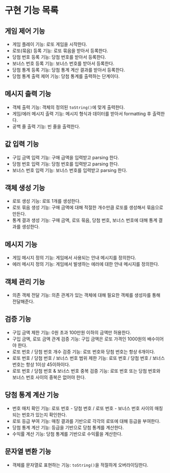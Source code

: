 # 구현 기능 목록

## 게임 제어 기능

- 게임 플레이 기능: 로또 게임을 시작한다.
- 로또(묶음) 등록 기능: 로또 묶음을 받아서 등록한다.
- 당첨 번호 등록 기능: 당첨 번호를 받아서 등록한다.
- 보너스 번호 등록 기능: 보너스 번호를 받아서 등록한다.
- 당첨 통계 등록 기능: 당첨 통계 계산 결과를 받아서 등록한다.
- 당첨 통계 출력 제어 기능: 당첨 통계를 출력하는 단계이다.

## 메시지 출력 기능

- 객체 출력 기능: 객체의 정의된 `toString()`에 맞게 출력한다.
- 게임/에러 메시지 출력 기능: 메시지 형식과 데이터를 받아서 formatting 후 출력한다.
- 공백 줄 출력 기능: 빈 줄을 출력한다.

## 값 입력 기능

- 구입 금액 입력 기능: 구매 급액을 입력받고 parsing 한다.
- 당첨 번호 입력 기능: 당첨 번호를 입력받고 parsing 한다.
- 보너스 번호 입력 기능: 보너스 번호를 입력받고 parsing 한다.

## 객체 생성 기능

- 로또 생성 기능: 로또 1개를 생성한다.
- 로또 묶음 생성 기능: 구매 금액에 대해 적절한 개수만큼 로또를 생성해서 묶음으로 만든다.
- 통계 결과 생성 기능: 구매 금액, 로또 묶음, 당첨 번호, 보너스 번호에 대해 통계 결과를 생성한다.

## 메시지 기능

- 게임 메시지 정의 기능: 게임에서 사용되는 안내 메시지를 정의한다.
- 에러 메시지 정의 기능: 게임에서 발생하는 에러에 대한 안내 메시지를 정의한다.

## 객체 관리 기능

- 의존 객체 전달 기능: 의존 관계가 있는 객체에 대해 필요한 객체를 생성자를 통해 전달해준다.

## 검증 기능

- 구입 금액 제한 기능: 0원 초과 100만원 이하의 금액만 허용한다.
- 구입 금액, 로또 금액 관계 검증 기능: 구입 금액은 로또 가격인 1000원의 배수이어야 한다.
- 로또 번호 / 당첨 번호 개수 검증 기능: 로또 번호와 당첨 번호는 항상 6개이다.
- 로또 번호 / 당첨 번호 / 보너스 번호 범위 제한 기능: 로또 번호 / 당첨 번호 / 보너스 번호는 항상 1이상 45이하이다.
- 로또 번호 / 당첨 번호 & 보너스 번호 중복 검증 기능: 로또 번호 또는 당첨 번호와 보너스 번호 사이의 중복은 없어야 한다.

## 당첨 통계 계산 기능

- 번호 매치 확인 기능: 로또 번호 - 당첨 번호 / 로또 번호 - 보너스 번호 사이의 매칭되는 번호가 있는지 확인한다.
- 로또 등급 부여 기능: 매칭 결과를 기반으로 각각의 로또에 대해 등급을 부여한다.
- 당첨 통계 계산 기능: 등급을 기반으로 당첨 통계를 계산한다.
- 수익률 계산 기능: 당첨 통계를 기반으로 수익률을 계산한다.

## 문자열 변환 기능

- 객체를 문자열로 표현하는 기능: `toString()`을 적절하게 오버라이딩한다.